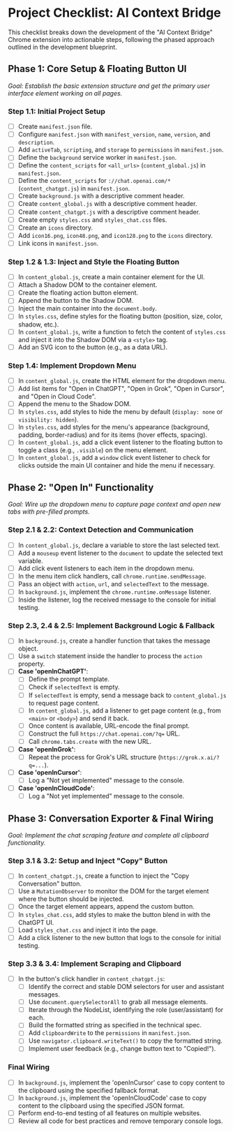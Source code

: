 # Project Checklist: AI Context Bridge

This checklist breaks down the development of the "AI Context Bridge" Chrome extension into actionable steps, following the phased approach outlined in the development blueprint.

## **Phase 1: Core Setup & Floating Button UI**

*Goal: Establish the basic extension structure and get the primary user interface element working on all pages.*

### Step 1.1: Initial Project Setup

- [ ]  Create `manifest.json` file.
- [ ]  Configure `manifest.json` with `manifest_version`, `name`, `version`, and `description`.
- [ ]  Add `activeTab`, `scripting`, and `storage` to `permissions` in `manifest.json`.
- [ ]  Define the `background` service worker in `manifest.json`.
- [ ]  Define the `content_scripts` for `<all_urls>` (`content_global.js`) in `manifest.json`.
- [ ]  Define the `content_scripts` for `://chat.openai.com/*` (`content_chatgpt.js`) in `manifest.json`.
- [ ]  Create `background.js` with a descriptive comment header.
- [ ]  Create `content_global.js` with a descriptive comment header.
- [ ]  Create `content_chatgpt.js` with a descriptive comment header.
- [ ]  Create empty `styles.css` and `styles_chat.css` files.
- [ ]  Create an `icons` directory.
- [ ]  Add `icon16.png`, `icon48.png`, and `icon128.png` to the `icons` directory.
- [ ]  Link icons in `manifest.json`.

### Step 1.2 & 1.3: Inject and Style the Floating Button

- [ ]  In `content_global.js`, create a main container element for the UI.
- [ ]  Attach a Shadow DOM to the container element.
- [ ]  Create the floating action button element.
- [ ]  Append the button to the Shadow DOM.
- [ ]  Inject the main container into the `document.body`.
- [ ]  In `styles.css`, define styles for the floating button (position, size, color, shadow, etc.).
- [ ]  In `content_global.js`, write a function to fetch the content of `styles.css` and inject it into the Shadow DOM via a `<style>` tag.
- [ ]  Add an SVG icon to the button (e.g., as a data URL).

### Step 1.4: Implement Dropdown Menu

- [ ]  In `content_global.js`, create the HTML element for the dropdown menu.
- [ ]  Add list items for "Open in ChatGPT", "Open in Grok", "Open in Cursor", and "Open in Cloud Code".
- [ ]  Append the menu to the Shadow DOM.
- [ ]  In `styles.css`, add styles to hide the menu by default (`display: none` or `visibility: hidden`).
- [ ]  In `styles.css`, add styles for the menu's appearance (background, padding, border-radius) and for its items (hover effects, spacing).
- [ ]  In `content_global.js`, add a click event listener to the floating button to toggle a class (e.g., `.visible`) on the menu element.
- [ ]  In `content_global.js`, add a `window` click event listener to check for clicks outside the main UI container and hide the menu if necessary.

## **Phase 2: "Open In" Functionality**

*Goal: Wire up the dropdown menu to capture page context and open new tabs with pre-filled prompts.*

### Step 2.1 & 2.2: Context Detection and Communication

- [ ]  In `content_global.js`, declare a variable to store the last selected text.
- [ ]  Add a `mouseup` event listener to the `document` to update the selected text variable.
- [ ]  Add click event listeners to each item in the dropdown menu.
- [ ]  In the menu item click handlers, call `chrome.runtime.sendMessage`.
- [ ]  Pass an object with `action`, `url`, and `selectedText` to the message.
- [ ]  In `background.js`, implement the `chrome.runtime.onMessage` listener.
- [ ]  Inside the listener, log the received message to the console for initial testing.

### Step 2.3, 2.4 & 2.5: Implement Background Logic & Fallback

- [ ]  In `background.js`, create a handler function that takes the message object.
- [ ]  Use a `switch` statement inside the handler to process the `action` property.
- [ ]  **Case 'openInChatGPT'**:
    - [ ]  Define the prompt template.
    - [ ]  Check if `selectedText` is empty.
    - [ ]  If `selectedText` is empty, send a message back to `content_global.js` to request page content.
    - [ ]  In `content_global.js`, add a listener to get page content (e.g., from `<main>` or `<body>`) and send it back.
    - [ ]  Once content is available, URL-encode the final prompt.
    - [ ]  Construct the full `https://chat.openai.com/?q=` URL.
    - [ ]  Call `chrome.tabs.create` with the new URL.
- [ ]  **Case 'openInGrok'**:
    - [ ]  Repeat the process for Grok's URL structure (`https://grok.x.ai/?q=...`).
- [ ]  **Case 'openInCursor'**:
    - [ ]  Log a "Not yet implemented" message to the console.
- [ ]  **Case 'openInCloudCode'**:
    - [ ]  Log a "Not yet implemented" message to the console.

## **Phase 3: Conversation Exporter & Final Wiring**

*Goal: Implement the chat scraping feature and complete all clipboard functionality.*

### Step 3.1 & 3.2: Setup and Inject "Copy" Button

- [ ]  In `content_chatgpt.js`, create a function to inject the "Copy Conversation" button.
- [ ]  Use a `MutationObserver` to monitor the DOM for the target element where the button should be injected.
- [ ]  Once the target element appears, append the custom button.
- [ ]  In `styles_chat.css`, add styles to make the button blend in with the ChatGPT UI.
- [ ]  Load `styles_chat.css` and inject it into the page.
- [ ]  Add a click listener to the new button that logs to the console for initial testing.

### Step 3.3 & 3.4: Implement Scraping and Clipboard

- [ ]  In the button's click handler in `content_chatgpt.js`:
    - [ ]  Identify the correct and stable DOM selectors for user and assistant messages.
    - [ ]  Use `document.querySelectorAll` to grab all message elements.
    - [ ]  Iterate through the NodeList, identifying the role (user/assistant) for each.
    - [ ]  Build the formatted string as specified in the technical spec.
    - [ ]  Add `clipboardWrite` to the `permissions` in `manifest.json`.
    - [ ]  Use `navigator.clipboard.writeText()` to copy the formatted string.
    - [ ]  Implement user feedback (e.g., change button text to "Copied!").

### Final Wiring

- [ ]  In `background.js`, implement the 'openInCursor' case to copy content to the clipboard using the specified fallback format.
- [ ]  In `background.js`, implement the 'openInCloudCode' case to copy content to the clipboard using the specified JSON format.
- [ ]  Perform end-to-end testing of all features on multiple websites.
- [ ]  Review all code for best practices and remove temporary console logs.